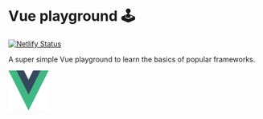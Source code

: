 # Vue playground 🕹️

[![Netlify Status](https://api.netlify.com/api/v1/badges/97605735-653a-4407-8ea5-d113c0dce49e/deploy-status)](https://app.netlify.com/sites/quiz-vue-737c89/deploys)

A super simple Vue playground to learn the basics of popular frameworks.

<img src="../../.github/resources/vue.svg" alt="Vue logo" width="80" height="80">
